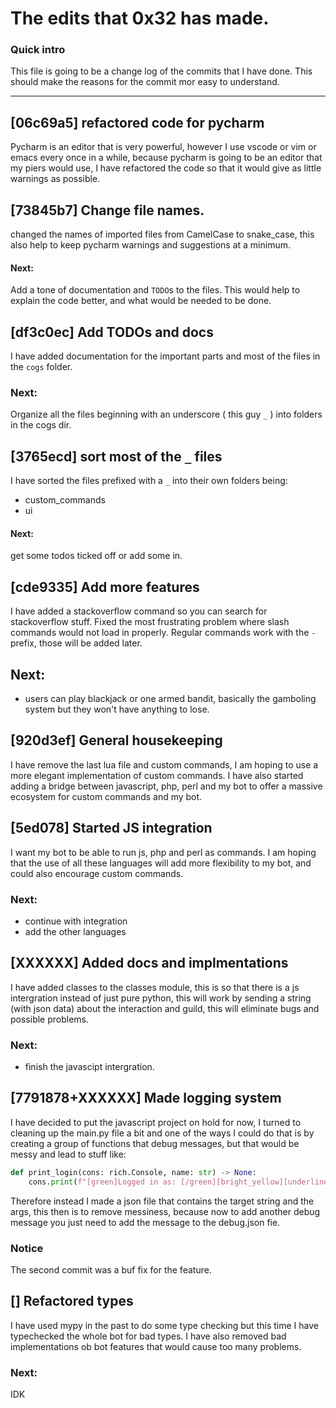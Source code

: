 # The edits that 0x32 has made.

### Quick intro

This file is going to be a change log of the commits that I have done. This should make the reasons for the commit mor easy to understand.

---

## [06c69a5] refactored code for pycharm

Pycharm is an editor that is very powerful, however I use vscode or vim or emacs every once in a while, because pycharm is going to be an editor that my piers would use, I have refactored the code so that it would give as little warnings as possible.

## [73845b7] Change file names.

changed the names of imported files from CamelCase to snake_case, this also help to keep pycharm warnings and suggestions at a minimum.

#### Next:

Add a tone of documentation and `TODO`s to the files. This would help to explain the code better, and what would be needed to be done.

## [df3c0ec] Add TODOs and docs

I have added documentation for the important parts and most of the files in the `cogs` folder.

### Next:

Organize all the files beginning with an underscore ( this guy `_` ) into folders in the cogs dir.

## [3765ecd] sort most of the `_` files

I have sorted the files prefixed with a `_` into their own folders being:

- custom_commands
- ui

#### Next:

get some todos ticked off or add some in.

## [cde9335] Add more features

I have added a stackoverflow command so you can search for stackoverflow stuff.
Fixed the most frustrating problem where slash commands would not load in properly.
Regular commands work with the `-` prefix, those will be added later.

## Next:

- users can play blackjack or one armed bandit, basically the gamboling system but they won't have anything to lose.

## [920d3ef] General housekeeping

I have remove the last lua file and custom commands, I am hoping to use a more elegant implementation of custom commands. I have also started adding a bridge between javascript, php, perl and my bot to offer a massive ecosystem for custom commands and my bot.

## [5ed078] Started JS integration

I want my bot to be able to run js, php and perl as commands. I am hoping that the use of all these languages will add more flexibility to my bot, and could also encourage custom commands.

### Next:

- continue with integration
- add the other languages

## [XXXXXX] Added docs and implmentations

I have added classes to the classes module, this is so that there is a js intergration instead of just pure python, this will work by sending a string (with json data) about the interaction and guild, this will eliminate bugs and possible problems.

### Next:

- finish the javascipt intergration.

## [7791878+XXXXXX] Made logging system

I have decided to put the javascript project on hold for now, I turned to cleaning up the main.py file a bit and one of the ways I could do that is by creating a group of functions that debug messages, but that would be messy and lead to stuff like:

```py
def print_login(cons: rich.Console, name: str) -> None:
    cons.print(f"[green]Logged in as: [/green][bright_yellow][underline]{name}[/underline][/bright_yellow]")
```

Therefore instead I made a json file that contains the target string and the args, this then is to remove messiness, because now to add another debug message you just need to add the message to the debug.json fie.

### Notice

The second commit was a buf fix for the feature.

## [] Refactored types

I have used mypy in the past to do some type checking but this time I have typechecked the whole bot for bad types. I have also removed bad implementations ob bot features that would cause too many problems.

### Next:

IDK
